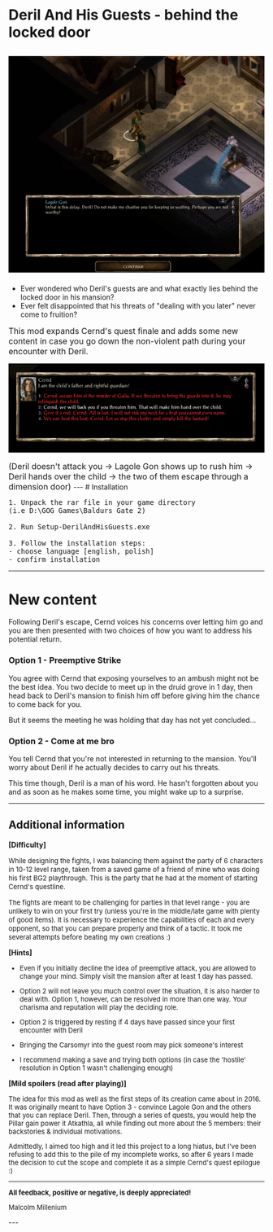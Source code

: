 # Deril And His Guests - behind the locked door
![Select this option](Pictures/2.PNG)
---

* Ever wondered who Deril's guests are and what exactly lies behind the locked door in his mansion?
* Ever felt disappointed that his threats of "dealing with you later" never come to fruition?

<font size=3>
This mod expands Cernd's quest finale and adds some new content in case you go down the non-violent path during your encounter 
with Deril.</font>

![Select this option](Pictures/1.PNG)

<font size=3>
(Deril doesn't attack you -> Lagole Gon shows up to rush him -> 
Deril hands over the child -> the two of them escape through a dimension door)
</font>
---
# Installation
<font size=3>

    1. Unpack the rar file in your game directory
    (i.e D:\GOG Games\Baldurs Gate 2)

    2. Run Setup-DerilAndHisGuests.exe
   
    3. Follow the installation steps:
    - choose language [english, polish]
    - confirm installation
</font>

---
# New content

Following Deril's escape, Cernd voices his concerns over letting him go and you
are then presented with two choices of how you want to address his potential return.

### Option 1 - Preemptive Strike
You agree with Cernd that exposing yourselves to an ambush might not be the best idea.
You two decide to meet up in the druid grove in 1 day, then 
head back to Deril's mansion to finish him off before giving him the chance
to come back for you.

But it seems the meeting he was holding that day has not yet concluded...

### Option 2 - Come at me bro
You tell Cernd that you're not interested in returning to the mansion.
You'll worry about Deril if he actually decides to carry out his threats.

This time though, Deril is a man of his word. He hasn't forgotten about you
and as soon as he makes some time, you might wake up to a surprise.

---

## Additional information

**[Difficulty]**

<font size=2>
While designing the fights, I was balancing them against the party of 6 characters in 10-12 level range,
taken from a saved game of a friend of mine who was doing his first BG2 playthrough. This is the party that he
had at the moment of starting Cernd's questline.

The fights are meant to be challenging for parties in that level range - you are unlikely to win on 
your first try (unless you're in the middle/late game with plenty of good items). It is necessary to experience the capabilities of each and every opponent,
so that you can prepare properly and think of a tactic. It took me several attempts before 
beating my own creations :)
</font>

**[Hints]**

<font size=2>

* Even if you initially decline the idea of preemptive attack, you are allowed 
  to change your mind. Simply visit the mansion after at least 1 day has passed.
 
* Option 2 will not leave you much control over the situation, it is also 
   harder to deal with. Option 1, however, can be resolved
   in more than one way. Your charisma and reputation will play the deciding role.

* Option 2 is triggered by resting if 4 days have passed 
  since your first encounter with Deril

* Bringing the Carsomyr into the guest room may pick someone's interest

* I recommend making a save and trying both options (in case the 'hostile' 
   resolution in Option 1 wasn't challenging enough)
   
</font>

**[Mild spoilers (read after playing)]**

<font size=2>

The idea for this mod as well as the first steps of its creation came about
in 2016. It was originally meant to have Option 3 - convince Lagole Gon and 
the others that you can replace Deril. Then, through a series of quests, you
would help the Pillar gain power it Atkathla, all while finding out more about 
the 5 members: their backstories & individual motivations.

Admittedly, I aimed too high and it led this project to a long hiatus, but
I've been refusing to add this to the pile of my incomplete works, so after 6 years
I made the decision to cut the scope and complete it 
as a simple Cernd's quest epilogue :) 

---
**All feedback, positive or negative, is deeply appreciated!**


Malcolm Millenium

</font>
---
